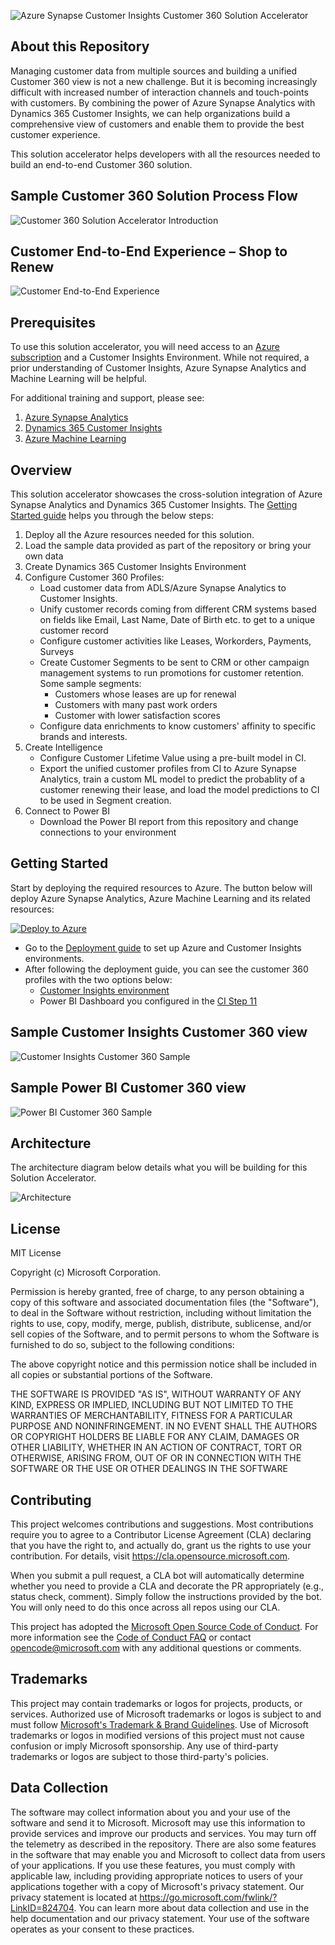 ![Azure Synapse Customer Insights Customer 360 Solution Accelerator](./Deployment/img/Customer360SATitle.PNG)

## About this Repository 

Managing customer data from multiple sources and building a unified Customer 360 view is not a new challenge. But it is becoming increasingly difficult with increased number of interaction channels and touch-points with customers. By combining the power of Azure Synapse Analytics with Dynamics 365 Customer Insights, we can help organizations build a comprehensive view of customers and enable them to provide the best customer experience.

This solution accelerator helps developers with all the resources needed to build an end-to-end Customer 360 solution.


## Sample Customer 360 Solution Process Flow
![Customer 360 Solution Accelerator Introduction](./Deployment/img/SAIntroduction.PNG)

## Customer End-to-End Experience – Shop to Renew
![Customer End-to-End Experience](./Deployment/img/Customer360_Customer_Journey.png)

## Prerequisites
To use this solution accelerator, you will need access to an [Azure subscription](https://azure.microsoft.com/free/) and a Customer Insights Environment. While not required, a prior understanding of Customer Insights, Azure Synapse Analytics and Machine Learning will be helpful.

For additional training and support, please see:

1. [Azure Synapse Analytics](https://azure.microsoft.com/en-us/services/synapse-analytics/) 
2. [Dynamics 365 Customer Insights](https://dynamics.microsoft.com/en-us/ai/customer-insights/) 
3. [Azure Machine Learning](https://azure.microsoft.com/en-us/services/machine-learning/) 

## Overview
This solution accelerator showcases the cross-solution integration of Azure Synapse Analytics and Dynamics 365 Customer Insights. The [Getting Started guide](https://github.com/microsoft/Azure-Synapse-Customer-Insights-Customer360-Solution-Accelerator#getting-started) helps you through the below steps: 
1. Deploy all the Azure resources needed for this solution. 
2. Load the sample data provided as part of the repository or bring your own data
3. Create Dynamics 365 Customer Insights Environment   
4. Configure Customer 360 Profiles: 
    * Load customer data from ADLS/Azure Synapse Analytics to Customer Insights.
    * Unify customer records coming from different CRM systems based on fields like Email, Last Name, Date of Birth etc. to get to a unique customer record
    * Configure customer activities like Leases, Workorders, Payments, Surveys
    * Create Customer Segments to be sent to CRM or other campaign management systems to run promotions for customer retention. Some sample segments: 
        * Customers whose leases are up for renewal
        * Customers with many past work orders 
        * Customer with lower satisfaction scores
    * Configure data enrichments to know customers' affinity to specific brands and interests. 
5. Create Intelligence 
    * Configure Customer Lifetime Value using a pre-built model in CI.
    * Export the unified customer profiles from CI to Azure Synapse Analytics, train a custom ML model to predict the probablity of a customer renewing their lease, and load the model predictions to CI to be used in Segment creation. 
4. Connect to Power BI 
    * Download the Power BI report from this repository and change connections to your environment 

## Getting Started
Start by deploying the required resources to Azure. The button below will deploy Azure Synapse Analytics, Azure Machine Learning and its related resources:

[![Deploy to Azure](https://aka.ms/deploytoazurebutton)](https://portal.azure.com/#create/Microsoft.Template/uri/https%3A%2F%2Fraw.githubusercontent.com%2Fmicrosoft%2FAzure-Synapse-Customer-Insights-Customer360-Solution-Accelerator%2Fmain%2FDeployment%2Fdeploy.json)

* Go to the [Deployment guide](./Deployment/AzureSetup.md) to set up Azure and Customer Insights environments. 
* After following the deployment guide, you can see the customer 360 profiles with the two options below: 
    * [Customer Insights environment](https://home.ci.ai.dynamics.com/) 
    * Power BI Dashboard you configured in the [CI Step 11](https://github.com/microsoft/Azure-Synapse-Customer-Insights-Customer360-Solution-Accelerator/blob/main/Deployment/CustomerInsightsSetup.md#step-11-power-bi-set-up)

## Sample Customer Insights Customer 360 view

![Customer Insights Customer 360 Sample ](./Deployment/img/CI_CustomerProfile_Sample.png)

## Sample Power BI Customer 360 view

![Power BI Customer 360 Sample ](./Deployment/img/PBI_CustomerProfile_Sample.png)

## Architecture
The architecture diagram below details what you will be building for this Solution Accelerator.

![Architecture](./Deployment/img/SAArchitecture.PNG)


## License
MIT License

Copyright (c) Microsoft Corporation.

Permission is hereby granted, free of charge, to any person obtaining a copy
of this software and associated documentation files (the "Software"), to deal
in the Software without restriction, including without limitation the rights
to use, copy, modify, merge, publish, distribute, sublicense, and/or sell
copies of the Software, and to permit persons to whom the Software is
furnished to do so, subject to the following conditions:

The above copyright notice and this permission notice shall be included in all
copies or substantial portions of the Software.

THE SOFTWARE IS PROVIDED "AS IS", WITHOUT WARRANTY OF ANY KIND, EXPRESS OR
IMPLIED, INCLUDING BUT NOT LIMITED TO THE WARRANTIES OF MERCHANTABILITY,
FITNESS FOR A PARTICULAR PURPOSE AND NONINFRINGEMENT. IN NO EVENT SHALL THE
AUTHORS OR COPYRIGHT HOLDERS BE LIABLE FOR ANY CLAIM, DAMAGES OR OTHER
LIABILITY, WHETHER IN AN ACTION OF CONTRACT, TORT OR OTHERWISE, ARISING FROM,
OUT OF OR IN CONNECTION WITH THE SOFTWARE OR THE USE OR OTHER DEALINGS IN THE
SOFTWARE

## Contributing
This project welcomes contributions and suggestions.  Most contributions require you to agree to a Contributor License Agreement (CLA) declaring that you have the right to, and actually do, grant us the rights to use your contribution. For details, visit https://cla.opensource.microsoft.com.

When you submit a pull request, a CLA bot will automatically determine whether you need to provide a CLA and decorate the PR appropriately (e.g., status check, comment). Simply follow the instructions provided by the bot. You will only need to do this once across all repos using our CLA.

This project has adopted the [Microsoft Open Source Code of Conduct](https://opensource.microsoft.com/codeofconduct/). For more information see the [Code of Conduct FAQ](https://opensource.microsoft.com/codeofconduct/faq/) or contact [opencode@microsoft.com](mailto:opencode@microsoft.com) with any additional questions or comments.

## Trademarks
This project may contain trademarks or logos for projects, products, or services. Authorized use of Microsoft trademarks or logos is subject to and must follow [Microsoft's Trademark & Brand Guidelines](https://www.microsoft.com/en-us/legal/intellectualproperty/trademarks/usage/general). Use of Microsoft trademarks or logos in modified versions of this project must not cause confusion or imply Microsoft sponsorship. Any use of third-party trademarks or logos are subject to those third-party's policies.

## Data Collection
The software may collect information about you and your use of the software and send it to Microsoft. Microsoft may use this information to provide services and improve our products and services. You may turn off the telemetry as described in the repository. There are also some features in the software that may enable you and Microsoft to collect data from users of your applications. If you use these features, you must comply with applicable law, including providing appropriate notices to users of your applications together with a copy of Microsoft's privacy statement. Our privacy statement is located at https://go.microsoft.com/fwlink/?LinkID=824704. You can learn more about data collection and use in the help documentation and our privacy statement. Your use of the software operates as your consent to these practices.

